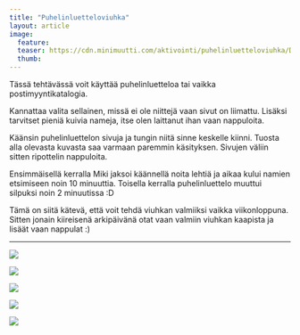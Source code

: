```yaml
---
title: "Puhelinluetteloviuhka"
layout: article
image:
  feature:
  teaser: https://cdn.minimuutti.com/aktivointi/puhelinluetteloviuhka/DSC25474-245px.jpg
  thumb:
---
```


Tässä tehtävässä voit käyttää puhelinluetteloa tai vaikka postimyyntikatalogia.

Kannattaa valita sellainen, missä ei ole niittejä vaan sivut on liimattu. Lisäksi tarvitset pieniä kuivia nameja, itse olen laittanut ihan vaan nappuloita.

Käänsin puhelinluettelon sivuja ja tungin niitä sinne keskelle kiinni. Tuosta alla olevasta kuvasta saa varmaan paremmin käsityksen. Sivujen väliin sitten ripottelin nappuloita.

Ensimmäisellä kerralla Miki jaksoi käännellä noita lehtiä ja aikaa kului namien etsimiseen noin 10 minuuttia. Toisella kerralla puhelinluettelo muuttui silpuksi noin 2 minuutissa :D

Tämä on siitä kätevä, että voit tehdä viuhkan valmiiksi vaikka viikonloppuna. Sitten jonain kiireisenä arkipäivänä otat vaan valmiin viuhkan kaapista ja lisäät vaan nappulat :)

---

![](https://cdn.minimuutti.com/aktivointi/puhelinluetteloviuhka/DSC25474_2-800px.jpg)

![](https://cdn.minimuutti.com/aktivointi/puhelinluetteloviuhka/DSC25478_2-800px.jpg)

![](https://cdn.minimuutti.com/aktivointi/puhelinluetteloviuhka/DSC25659_2-800px.jpg)

![](https://cdn.minimuutti.com/aktivointi/puhelinluetteloviuhka/DSC38061-800px.jpg)

![](https://cdn.minimuutti.com/aktivointi/puhelinluetteloviuhka/DSC38063-800px.jpg)
